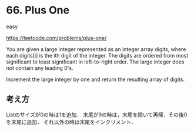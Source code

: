 # 66. Plus One

easy

https://leetcode.com/problems/plus-one/

You are given a large integer represented as an integer array digits, where each digits[i] is the ith digit of the integer. The digits are ordered from most significant to least significant in left-to-right order. The large integer does not contain any leading 0's.

Increment the large integer by one and return the resulting array of digits.

## 考え方

Listのサイズが0の時は1を追加．
末尾が9の時は，末尾を除いて再帰．その後0を末尾に追加．
それ以外の時は末尾をインクリメント．
